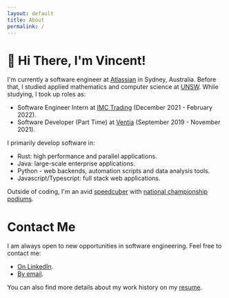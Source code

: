 ```yaml
---
layout: default
title: About
permalink: /
---
```


# 👋 Hi There, I'm Vincent!
I'm currently a software engineer at [Atlassian](https://www.atlassian.com/) in Sydney, Australia. Before that, I studied applied mathematics
and computer science at [UNSW](https://www.unsw.edu.au/). While studying, I took up roles as:
- Software Engineer Intern at [IMC Trading](https://www.imc.com/ap/) (December 2021 - February 2022).
- Software Developer (Part Time) at [Ventia](https://www.ventia.com/) (September 2019 - November 2021).

I primarily develop software in:
- Rust: high performance and parallel applications.
- Java: large-scale enterprise applications.
- Python - web backends, automation scripts and data analysis tools.
- Javascript/Typescript: full stack web applications.

Outside of coding, I'm an avid [speedcuber](https://www.worldcubeassociation.org/persons/2014WONG08) with [national championship podiums](https://www.worldcubeassociation.org/persons/2014WONG08?tab=championship-podiums).

# Contact Me
I am always open to new opportunities in software engineering. Feel free to contact me:
- [On LinkedIn](https://www.linkedin.com/in/vincent-wc-wong/).
- [By email](mailto:vincent@vwong.dev).

You can also find more details about my work history on my [resume](https://vwong.dev/attachments/resume.pdf).

